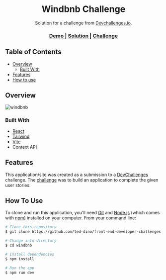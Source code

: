 <h1 align="center">Windbnb Challenge</h1>

<div align="center">
   Solution for a challenge from  <a href="http://devchallenges.io" target="_blank">Devchallenges.io</a>.
</div>

<div align="center">
  <h3>
    <a href="https://w1ndbnb.netlify.app/">
      Demo
    </a>
    <span> | </span>
    <a href="https://github.com/ted-dino/front-end-developer-challenges/tree/main/windbnb">
      Solution
    </a>
    <span> | </span>
    <a href="https://devchallenges.io/challenges/3JFYedSOZqAxYuOCNmYD">
      Challenge
    </a>
  </h3>
</div>

<!-- TABLE OF CONTENTS -->

## Table of Contents

- [Overview](#overview)
  - [Built With](#built-with)
- [Features](#features)
- [How to use](#how-to-use)

## Overview

![windbnb](https://user-images.githubusercontent.com/84649871/174483118-b4a4b7d1-23e3-4280-9bde-1502053116ec.gif)

### Built With

- [React](https://reactjs.org/)
- [Tailwind](https://tailwindcss.com/)
- [Vite](https://vitejs.dev/)
- Context API

## Features

This application/site was created as a submission to a [DevChallenges](https://devchallenges.io/challenges) challenge. The [challenge](https://devchallenges.io/challenges/3JFYedSOZqAxYuOCNmYD) was to build an application to complete the given user stories.

## How To Use


To clone and run this application, you'll need [Git](https://git-scm.com) and [Node.js](https://nodejs.org/en/download/) (which comes with [npm](http://npmjs.com)) installed on your computer. From your command line:

```bash
# Clone this repository
$ git clone https://github.com/ted-dino/front-end-developer-challenges.git

# Change into directory
$ cd windbnb

# Install dependencies
$ npm install

# Run the app
$ npm run dev
```
